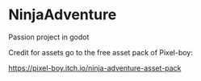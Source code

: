 # NinjaAdventure
Passion project in godot

Credit for assets go to the free asset pack of Pixel-boy:

https://pixel-boy.itch.io/ninja-adventure-asset-pack
